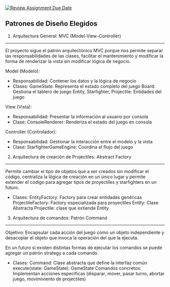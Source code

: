 [![Review Assignment Due Date](https://classroom.github.com/assets/deadline-readme-button-22041afd0340ce965d47ae6ef1cefeee28c7c493a6346c4f15d667ab976d596c.svg)](https://classroom.github.com/a/KF87QXK9)


 Patrones de Diseño Elegidos
-----------------------------

1. Arquitectura General: MVC (Model-View-Controller)
*************************************************

El proyecto sigue el patrón arquitectónico MVC porque nos permite separar las responsabilidades de las clases, facilitar el mantenimiento y modificar la forma de renderizar la vista sin modificar lógica de negocio.

Model (Modelo):
- Responsabilidad: Contener los datos y la lógica de negocio
- Clases: 
GameState: Representa el estado completo del juego
Board: Gestiona el tablero de juego
Entity, Starfighter, Projectile: Entidades del juego

View (Vista):
- Responsabilidad: Presentar la información al usuario por consola
- Clase: 
ConsoleRenderer: Renderiza el estado del juego en consola

Controller (Controlador):
- Responsabilidad: Gestionar la interacción entre el modelo y la vista
- Clase:
StarfighterGameEngine: Coordina el flujo del juego


2. Arquitectura de creación de Projectiles: Abstract Factory
*********************************************************
Permite cambiar el tipo de objetos que a ser creados sin modificar el código, centraliza la lógica de creación en un único lugar y permite extender el código para agregar tipos de proyectiles y starfighters en un futuro.

- Clases:
EntityFactory: Factory para crear entidades genéricas
ProjectileFactory: Factory especializada para proyectiles
Entity: Clase Abstracta
Projectile: clase que extiende Entity

3. Arquitectura de comandos: Patrón Command
******************************************
Objetivo: Encapsular cada acción del juego como un objeto independiente y desacoplar el objeto que invoca la operación del que la ejecuta.

En un futuro si existen distintas formas de ejecutar los comandos 
se puede agregar un patrón strategy a cada comando.

- Clases: 
Command: Clase abstracta que define la interfaz común execute(state: GameState): GameState
Comandos concretos: Implementan acciones específicas (disparar, mover, pasar turno, abortar juego, movimiviento de projectiles)